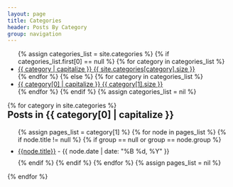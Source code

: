 ```yaml
---
layout: page
title: Categories
header: Posts By Category
group: navigation
---
```

<div class="col-md-4 col-sm-8 col-xs-10">
    <ul class="nav nav-tabs-vertical">
        {% assign categories_list = site.categories %}
        {% if categories_list.first[0] == null %}
        {% for category in categories_list %}
        <li>
            <a href="{{ site.BASE_PATH }}/{{ site.categories_path }}#{{ category | replace:' ','-' }}-ref"
                data-toggle="tab">
                {{ category | capitalize }}
                <span class="badge pull-right">{{ site.categories[category].size }}</span>
            </a>
        </li>
        {% endfor %}
        {% else %}
        {% for category in categories_list %}
        <li>
            <a href="{{ site.BASE_PATH }}/{{ site.categories_path }}#{{ category[0] | replace:' ','-' }}-ref"
                data-toggle="tab">
                {{ category[0] | capitalize }}
                <span class="badge pull-right">{{ category[1].size }}</span>
            </a>
        </li>
        {% endfor %}
        {% endif %}
        {% assign categories_list = nil %}
    </ul>
</div>

<!-- Tab panes -->
<div class="tab-content col-sm-9 col-xs-6">
    {% for category in site.categories %}
    <div class="tab-pane" id="{{ category[0] | replace:' ','-' }}-ref">
        <h2 style="margin-top: 0px">Posts in {{ category[0] | capitalize }}</h2>
        <ul class="list-unstyled">
            {% assign pages_list = category[1] %}
            {% for node in pages_list %}
            {% if node.title != null %}
            {% if group == null or group == node.group %}
            <li style="line-height: 35px;"><a href="{{ site.BASE_PATH }}{{node.url}}">{{node.title}}</a> <span
                    class="text-muted">- {{ node.date | date: "%B %d, %Y" }}</span></li>
            {% endif %}
            {% endif %}
            {% endfor %}
            {% assign pages_list = nil %}
        </ul>
    </div>
    {% endfor %}
</div>

<div class="clearfix"></div>